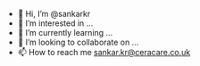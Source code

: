 - 👋 Hi, I’m @sankarkr
- 👀 I’m interested in ...
- 🌱 I’m currently learning ...
- 💞️ I’m looking to collaborate on ...
- 📫 How to reach me sankar.kr@ceracare.co.uk

<!---
sankarkr/sankarkr is a ✨ special ✨ repository because its `README.md` (this file) appears on your GitHub profile.
You can click the Preview link to take a look at your changes.
--->

